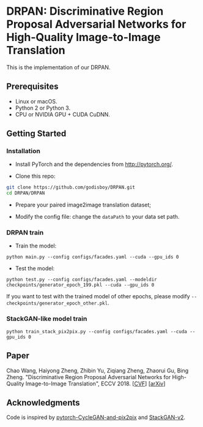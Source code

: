 # DRPAN: Discriminative Region Proposal Adversarial Networks for High-Quality Image-to-Image Translation

This is the implementation of our DRPAN.

## Prerequisites
- Linux or macOS.
- Python 2 or Python 3.
- CPU or NVIDIA GPU + CUDA CuDNN.

## Getting Started
### Installation
- Install PyTorch and the dependencies from http://pytorch.org/.

- Clone this repo:
```bash
git clone https://github.com/godisboy/DRPAN.git
cd DRPAN/DRPAN
```
- Prepare your paired image2image translation dataset;

- Modify the config file:
change the `dataPath` to your data set path.

### DRPAN train
- Train the model:
```
python main.py --config configs/facades.yaml --cuda --gpu_ids 0
```
- Test the model:
```
python test.py --config configs/facades.yaml --modeldir checkpoints/generator_epoch_199.pkl --cuda --gpu_ids 0
```
If you want to test with the trained model of other epochs, please modify `--checkpoints/generator_epoch_other.pkl`. 

### StackGAN-like model train
```
python train_stack_pix2pix.py --config configs/facades.yaml --cuda --gpu_ids 0
```

## Paper
Chao Wang, Haiyong Zheng, Zhibin Yu, Ziqiang Zheng, Zhaorui Gu, Bing Zheng. "Discriminative Region Proposal Adversarial Networks for High-Quality Image-to-Image Translation", ECCV 2018. [[CVF](http://openaccess.thecvf.com/content_ECCV_2018/papers/Chao_Wang_Discriminative_Region_Proposal_ECCV_2018_paper.pdf)] [[arXiv](https://arxiv.org/abs/1711.09554)]

## Acknowledgments
Code is inspired by [pytorch-CycleGAN-and-pix2pix](https://github.com/junyanz/pytorch-CycleGAN-and-pix2pix) and [StackGAN-v2](https://github.com/hanzhanggit/StackGAN-v2).
